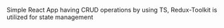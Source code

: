 Simple React App having CRUD operations by using TS, 
Redux-Toolkit is utilized for state management 

